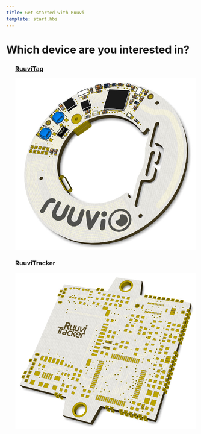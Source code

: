 ```yaml
---
title: Get started with Ruuvi
template: start.hbs
---
```


<h1 class="choose-device-header">Which device are you interested in?</h1>

<ul class="devices">
  <a href="/guide/getting-started/intro">
      <h3>RuuviTag</h3>
      <img src="assets/images/ruuvitag.jpg"/>
  </a>
    <h3>RuuviTracker</h3>
    <img src="assets/images/ruuvitracker.jpg"/>
  </a>
</ul>
